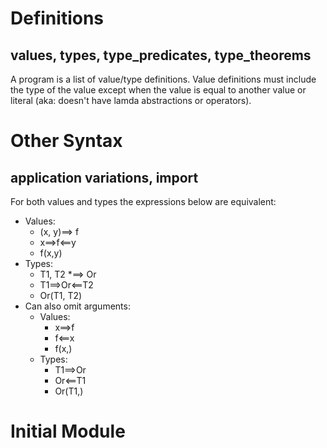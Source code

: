 # Definitions
## values, types, type\_predicates, type\_theorems
A program is a list of value/type definitions.
Value definitions must include the type of the value except
when the value is equal to another value or literal
(aka: doesn't have lamda abstractions or operators).
# Other Syntax
## application variations, import
For both values and types the expressions below are equivalent:
- Values:
  - (x, y)==> f
  - x==>f<==y
  - f(x,y)
- Types:
  - T1, T2 *==> Or
  - T1==>Or<==T2
  - Or(T1, T2)
- Can also omit arguments:
  - Values:
    - x==>f
    - f<==x
    - f(x,)
  - Types:
    - T1==>Or
    - Or<==T1
    - Or(T1,)
# Initial Module
